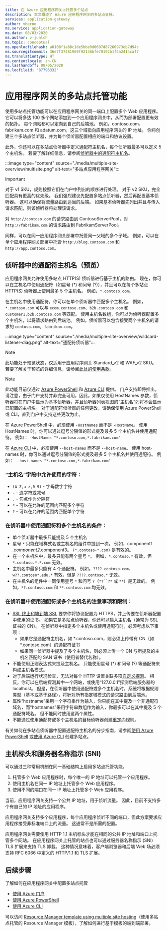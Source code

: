 ```yaml
---
title: 在 Azure 应用程序网关上托管多个站点
description: 本文概述了 Azure 应用程序网关的多站点支持。
services: application-gateway
author: vhorne
ms.service: application-gateway
ms.date: 08/03/2020
ms.author: v-junlch
ms.topic: conceptual
ms.openlocfilehash: a0108f1a88c1de5bbe0d0607d87260973eb7d94c
ms.sourcegitcommit: 36e7f37481969f92138bfe70192b1f4a2414caf7
ms.translationtype: HT
ms.contentlocale: zh-CN
ms.lasthandoff: 08/05/2020
ms.locfileid: "87796332"
---
```

# <a name="application-gateway-multiple-site-hosting"></a>应用程序网关的多站点托管功能

使用多站点托管功能可以在应用程序网关的同一端口上配置多个 Web 应用程序。 它可以将多达 100 多个网站添加到一个应用程序网关中，从而为部署配置更有效的拓扑。 每个网站都可以定向到自己的后端池。 例如，contoso.com、fabrikam.com 和 adatum.com，这三个域指向应用程序网关的 IP 地址。 你将创建三个多站点侦听器，并为每个侦听器配置相应的端口和协议设置。 

此外，你还可以在多站点侦听器中定义通配符主机名，每个侦听器最多可以定义 5 个主机名。 若要了解详细信息，请参阅[侦听器中的通配符主机名](#wildcard-host-names-in-listener-preview)。

:::image type="content" source="./media/multiple-site-overview/multisite.png" alt-text="多站点应用程序网关":::

> [!IMPORTANT]
> 对于 v1 SKU，规则按照它们在门户中列出的顺序进行处理。 对于 v2 SKU，完全匹配具有更高的优先级。 我们强烈建议先配置多站点侦听器，然后再配置基本侦听器。  这可以确保将流量路由到适当的后端。 如果基本侦听器先列出并且与传入请求匹配，则该侦听器将处理该请求。

对 `http://contoso.com` 的请求路由到 ContosoServerPool，对 `http://fabrikam.com` 的请求路由到 FabrikamServerPool。

同样，可以在同一应用程序网关部署中托管同一父域的多个子域。 例如，可以在单个应用程序网关部署中托管 `http://blog.contoso.com` 和 `http://app.contoso.com`。

## <a name="wildcard-host-names-in-listener-preview"></a>侦听器中的通配符主机名（预览）

应用程序网关允许使用多站点 HTTP(S) 侦听器进行基于主机的路由。 现在，你可以在主机名中使用通配符（如星号 (*) 和问号 (?)），并且可以在每个多站点 HTTP(S) 侦听器上使用最多 5 个主机名。 例如，`*.contoso.com`。

在主机名中使用通配符，你可以在单个侦听器中匹配多个主机名。 例如，`*.contoso.com` 可以与 `ecom.contoso.com`、`b2b.contoso.com` 和 `customer1.b2b.contoso.com` 等匹配。 使用主机名数组，你可以为侦听器配置多个主机名，以将请求路由到后端池。 例如，侦听器可以包含接受两个主机名的请求的 `contoso.com, fabrikam.com`。

:::image type="content" source="./media/multiple-site-overview/wildcard-listener-diag.png" alt-text="通配符侦听器":::

>[!NOTE]
> 此功能处于预览状态，仅适用于应用程序网关 Standard_v2 和 WAF_v2 SKU。 若要了解关于预览的详细信息，请参阅[此处的使用条款](https://www.azure.cn/support/legal/)。

>[!NOTE]
>此功能目前仅通过 [Azure PowerShell](tutorial-multiple-sites-powershell.md) 和 [Azure CLI](tutorial-multiple-sites-cli.md) 提供。 门户支持即将推出。
> 请注意，由于门户支持并非完全可用，因此，如果仅使用 HostNames 参数，侦听器将在门户中显示为基本侦听器，并且侦听器列表视图的“主机名”列将不会显示已配置的主机名。 对于通配符侦听器的任何更改，请确保使用 Azure PowerShell 或 CLI，直到门户中支持这些更改为止。

在 [Azure PowerShell](tutorial-multiple-sites-powershell.md) 中，必须使用 `-HostNames` 而不是 `-HostName`。 使用 HostNames 时，你可以通过逗号分隔值的形式提及最多 5 个主机名并使用通配符。 例如： `-HostNames "*.contoso.com,*.fabrikam.com"`

在 [Azure CLI](tutorial-multiple-sites-cli.md) 中，必须使用 `--host-names` 而不是 `--host-name`。 使用 host-names 时，你可以通过逗号分隔值的形式提及最多 5 个主机名并使用通配符。 例如： `--host-names "*.contoso.com,*.fabrikam.com"`

### <a name="allowed-characters-in-the-host-names-field"></a>“主机名”字段中允许使用的字符：

* `(A-Z,a-z,0-9)` - 字母数字字符
* `-` - 连字符或减号
* `.` - 句点作为分隔符
*   `*` - 可以在允许的范围内匹配多个字符
*   `?` - 可以在允许的范围内匹配单个字符

### <a name="conditions-for-using-wildcard-characters-and-multiple-host-names-in-a-listener"></a>在侦听器中使用通配符和多个主机名的条件：

*   单个侦听器中最多只能提及 5 个主机名
*   星号 `*` 只能在域样式名或主机名的组件中提到一次。 例如，component1 *.component2*.component3。 `(*.contoso-*.com)` 是有效的。
*   在一个主机名中，最多只能有两个星号 `*`。 例如，`*.contoso.*` 有效，但 `*.contoso.*.*.com` 无效。
*   主机名中最多只能有 4 个通配符。 例如，`????.contoso.com`、`w??.contoso*.edu.*` 有效，但是 `????.contoso.*` 无效。
*   在主机名的组件中一同使用星号 `*` 和问号 `?`（`*?``?*` 或 `**`）是无效的。 例如，`*?.contoso.com` 和 `**.contoso.com` 均无效。

### <a name="considerations-and-limitations-of-using-wildcard-or-multiple-host-names-in-a-listener"></a>在侦听器中使用通配符或多个主机名的注意事项和限制：

*   [SSL 终止和端到端 SSL](ssl-overview.md) 要求你将协议配置为 HTTPS，并上传要在侦听器配置中使用的证书。 如果它是多站点侦听器，你还可以输入主机名（通常为 SSL 证书的 CN）。 在侦听器中指定多个主机名或使用通配符时，必须考虑以下事项：
    *   如果它是通配符主机名，如 *.contoso.com，则必须上传带有 CN（如 *.contoso.com）的通配符证书
    *   如果同一侦听器中提及了多个主机名，则必须上传一个 CN 与所提及的主机名匹配的 SAN 证书（使用者替代名称）。
*   不能使用正则表达式来提及主机名。 只能使用星号 (*) 和问号 (?) 等通配符来构成主机名模式。
*   对于后端运行状况检查，无法对每个 HTTP 设置关联多项[自定义探测](application-gateway-probe-overview.md)。 相反，你可以在后端探测其中一个网站，或使用“127.0.0.1”探测后端服务器的 localhost。 但是，在侦听器中使用通配符或多个主机名时，系统将根据规则类型（基本或基于路径），将针对所有指定域模式的请求路由到后端池。
*   属性“hostname”采用一个字符串作为输入，你只能在其中提及一个非通配符域名，而“hostnames”采用字符串数组作为输入，你最多可以在其中提及 5 个通配符域名。 但不能同时使用这两个属性。
*   不能通过使用通配符或多个主机名的目标侦听器创建[重定向](redirect-overview.md)规则。

有关如何在多站点侦听器中配置通配符主机名的分步指南，请参阅[使用 Azure PowerShell](tutorial-multiple-sites-powershell.md) 或[使用 Azure CLI](tutorial-multiple-sites-cli.md) 创建多站点。

## <a name="host-headers-and-server-name-indication-sni"></a>主机标头和服务器名称指示 (SNI)

可以通过三种常用机制在同一基础结构上启用多站点托管功能。

1. 托管多个 Web 应用程序时，每个唯一的 IP 地址可以托管一个应用程序。
2. 使用主机名在同一 IP 地址上托管多个 Web 应用程序。
3. 使用不同的端口在同一 IP 地址上托管多个 Web 应用程序。

当前，应用程序网关支持一个公共 IP 地址，用于侦听流量。 因此，目前不支持多个有自己的 IP 地址的应用程序。 

应用程序网关支持多个应用程序，每个应用程序侦听不同的端口，但此方案要求应用程序接受非标准端口上的流量。 这通常不是所需的配置。

应用程序网关需要使用 HTTP 1.1 主机标头才能在相同的公共 IP 地址和端口上托管多个网站。 在应用程序网关上托管的站点也可以通过服务器名称指示 (SNI) TLS 扩展来支持 TLS 卸载。 这种情况意味着，客户端浏览器和后端 Web 场必须支持 RFC 6066 中定义的 HTTP/1.1 和 TLS 扩展。

## <a name="next-steps"></a>后续步骤

了解如何在应用程序网关中配置多站点托管
* [使用 Azure 门户](create-multiple-sites-portal.md)
* [使用 Azure PowerShell](tutorial-multiple-sites-powershell.md) 
* [使用 Azure CLI](tutorial-multiple-sites-cli.md)

可以访问 [Resource Manager template using multiple site hosting](https://github.com/Azure/azure-quickstart-templates/blob/master/201-application-gateway-multihosting)（使用多站点托管的 Resource Manager 模板），了解如何进行基于模板的端到端部署。

